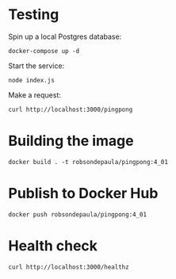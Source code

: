 # Testing
Spin up a local Postgres database:
```
docker-compose up -d
```
Start the service:
```
node index.js
```
Make a request:
```
curl http://localhost:3000/pingpong
```
# Building the image
```
docker build . -t robsondepaula/pingpong:4_01
```
# Publish to Docker Hub
```
docker push robsondepaula/pingpong:4_01
```
# Health check
```
curl http://localhost:3000/healthz
```
